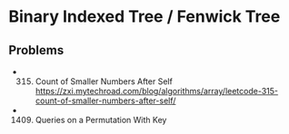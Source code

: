 # Binary Indexed Tree / Fenwick Tree


## Problems
- 315. Count of Smaller Numbers After Self
  https://zxi.mytechroad.com/blog/algorithms/array/leetcode-315-count-of-smaller-numbers-after-self/

- 1409. Queries on a Permutation With Key